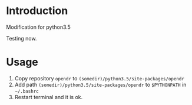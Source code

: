 # Introduction 
Modification for python3.5

Testing now. 

# Usage
1. Copy repository `opendr` to `(somedir)/python3.5/site-packages/opendr`
2. Add path `(somedir)/python3.5/site-packages/opendr` to `$PYTHONPATH` in `~/.bashrc`
3. Restart terminal and it is ok. 
